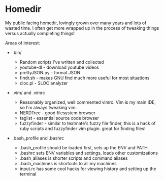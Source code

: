 Homedir
========

My public facing homedir, lovingly grown over many years and lots of wasted time. I often get more wrapped up in the process of tweaking things versus actually completing things!

Areas of interest:

* .bin/ 
	* Random scripts I've written and collected
	* youtube-dl - download youtube videos
	* prettyJSON.py - format JSON
	* findr.sh - makes GNU find much more useful for most situations
	* cloc.pl - SLOC analyzer

* .vim/ and .vimrc
	* Reasonably organized, well commented vimrc. Vim is my main IDE, so I'm always tweaking vim.
	* NERDTree - good filesystem browser
	* taglist - essential source code browser
	* fuzzyfinder - similar to textmate's fuzzy file finder, this is a hack of ruby scripts and fuzzyfinder vim plugin. great for finding files!
	
* .bash_profile and .bashrc
	* .bash_profile should be loaded first, sets up the ENV and PATH
	* .bashrc sets ENV variables and settings, loads other customizations
	* .bash_aliases is shorter scripts and command aliases
	* .bash_machines is shortcuts to all my machines
	* input.rc has some cool hacks for viewing history and setting up the terminal
